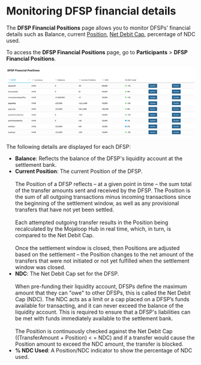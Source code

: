 # Monitoring DFSP financial details

The **DFSP Financial Positions** page allows you to monitor DFSPs' financial details such as Balance, current [Position](settlement-basic-concepts#position), [Net Debit Cap](settlement-basic-concepts#liquidity-management-net-debit-cap), percentage of NDC used.

To access the **DFSP Financial Positions** page, go to **Participants** > **DFSP Financial Positions**.

![Monitoring DFSP financial details](/dfsp_financial_positions_2.png)

The following details are displayed for each DFSP:

* **Balance**: Reflects the balance of the DFSP's liquidity account at the settlement bank.
* **Current Position**: The current Position of the DFSP. \
\
The Position of a DFSP reflects – at a given point in time – the sum total of the transfer amounts sent and received by the DFSP. The Position is the sum of all outgoing transactions minus incoming transactions since the beginning of the settlement window, as well as any provisional transfers that have not yet been settled. \
\
Each attempted outgoing transfer results in the Position being recalculated by the Mojaloop Hub in real time, which, in turn, is compared to the Net Debit Cap. \
\
Once the settlement window is closed, then Positions are adjusted based on the settlement – the Position changes to the net amount of the transfers that were not initiated or not yet fulfilled when the settlement window was closed.
* **NDC**: The Net Debit Cap set for the DFSP. \
\
When pre-funding their liquidity account, DFSPs define the maximum amount that they can "owe" to other DFSPs, this is called the Net Debit Cap (NDC). The NDC acts as a limit or a cap placed on a DFSP’s funds available for transacting, and it can never exceed the balance of the liquidity account. This is required to ensure that a DFSP's liabilities can be met with funds immediately available to the settlement bank. \
\
The Position is continuously checked against the Net Debit Cap ((TransferAmount + Position) < = NDC) and if a transfer would cause the Position amount to exceed the NDC amount, the transfer is blocked.
* **% NDC Used**: A Position/NDC indicator to show the percentage of NDC used.
